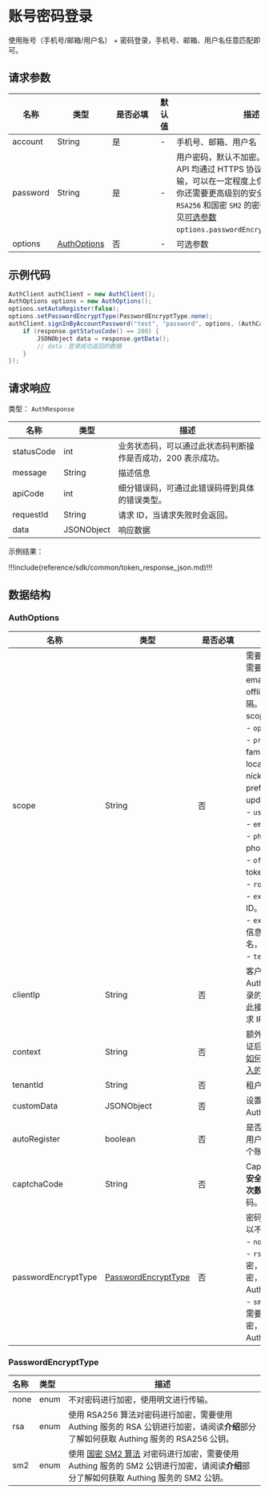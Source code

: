 # 账号密码登录

<LastUpdated />

使用账号（手机号/邮箱/用户名） + 密码登录，手机号、邮箱、用户名任意匹配即可。

## 请求参数

| 名称 | 类型 | <div style="width:80px">是否必填</div> | 默认值 | <div style="width:300px">描述</div> | <div style="width:200px"></div>示例值</div> |
| ---- | ---- | ---- | ---- | ---- | ---- |
| account | String | 是 | - | 手机号、邮箱、用户名 | `test` |
| password | String | 是 | - | 用户密码，默认不加密。Authing 所有 API 均通过 HTTPS 协议对密码进行安全传输，可以在一定程度上保证安全性。如果你还需要更高级别的安全性，我们还支持 `RSA256` 和国密 `SM2` 的密码加密方式。详情见<a href="#AuthOptions">可选参数</a> `options.passwordEncryptType`。 | `password` |
| options | <a href="#AuthOptions">AuthOptions</a> | 否 | - | 可选参数  | `{"passwordEncryptType":"none"}` |

## 示例代码
```java
AuthClient authClient = new AuthClient();
AuthOptions options = new AuthOptions();
options.setAutoRegister(false);
options.setPasswordEncryptType(PasswordEncryptType.none);
authClient.signInByAccountPassword("test", "password", options, (AuthCallback) response -> {
    if (response.getStatusCode() == 200) {
      	JSONObject data = response.getData();
        // data：登录成功返回的数据
    }
});
```


## 请求响应

类型： `AuthResponse`

| 名称 | 类型 | 描述 |
| ---- | ---- | ---- |
| statusCode | int | 业务状态码，可以通过此状态码判断操作是否成功，200 表示成功。 |
| message | String | 描述信息 |
| apiCode | int | 细分错误码，可通过此错误码得到具体的错误类型。 |
| requestId | String | 请求 ID，当请求失败时会返回。 |
| data | JSONObject | 响应数据 |



示例结果：

!!!include(reference/sdk/common/token_response_json.md)!!!

## 数据结构

### <a id="AuthOptions"></a> AuthOptions

| 名称 | 类型 | <div style="width:80px">是否必填</div> | <div style="width:300px">描述</div> | <div style="width:200px">示例值</div> |
| ---- |  ---- | ---- | ---- | ---- |
| scope | String | 否 | 需要请求的权限，必须包含 openid。如果需要获取手机号和 email 需要包含 phone email；如果需要 refresh_token 需要包含 offline_access。多个 scope 请用空格分隔。id_token 解码后的内容中会包含这些 scope 对应的用户信息相关的字段。<br>- `openid`: 必须包含。<br>- `profile`: 返回 birthdate，family_name，gender，given_name，locale，middle_name，name，nickname，picture，preferred_username，profile，updated_at，website，zoneinfo 字段。<br>- `username`: 返回 username。<br>- `email`: 返回 email，email_verified。<br>- `phone`: 返回 phone_number, phone_number_verified。<br>- `offline_access`: 如果存在此参数，token 接口会返回 refresh_token 字段。<br>- `roles`: 返回用户的角色列表。<br>- `external_id`: 用户在原有系统的用户 ID。<br>- `extended_fields`: 返回用户的扩展字段信息，内容为一个对象，key 为扩展字段名，value 为扩展字段值。<br>- `tenant_id`: 返回用户的租户 ID。<br>         |  `openid profile` |
| clientIp | String | 否 | 客户端真实 IP 地址。默认情况下，Authing 会将请求来源的 IP 识别为用户登录的 IP 地址，如果你在后端服务器中调用此接口，需要将此 IP 设置为用户的真实请求 IP。   |  `192.168.0.1` |
| context | String | 否 | 额外请求上下文，将会传递到认证前和认证后的 [Pipeline](https://docs.authing.cn/v2/guides/pipeline/) 的 `context` 对象中。了解 [如何在 Pipeline 的 `context` 参数中获取传入的额外 context](https://docs.authing.cn/v2/guides/pipeline/context-object.html)。  |  `{"source":"utm"}` |
| tenantId | String | 否 | 租户 ID   |  `625783d629f2bd1f5ddddd98c` |
| customData | JSONObject | 否 | 设置额外的用户自定义数据，你需要先在 Authing 控制台 [配置自定义数据](https://docs.authing.cn/v2/guides/users/user-defined-field/)。  |  `{"school":"pku","age":"20"}` |
| autoRegister | boolean | 否 | 是否开启自动注册。如果设置为 true，当用户不存在的时候，会先自动为其创建一个账号。   | `false` |
| captchaCode | String | 否 | Captcha 图形验证码，不区分大小写。当 **安全策略** 设置为 **验证码** 且触发 **登录失败次数限制** 时，下次登录需要填写图形验证码。 |  `a8nz` |
| passwordEncryptType | <a href="#PasswordEncryptType">PasswordEncryptType</a> | 否 | 密码加密类型，支持 sm2 和 rsa。默认可以不加密。<br>- `none`: 不对密码加密，使用明文传输。<br>- `rsa`: 使用 RSA256 算法对密码进行加密，需要使用 Authing 服务的 RSA 公钥加密，请阅读**介绍**部分了解如何获取 Authing 服务的 RSA256 公钥。<br>- `sm2`: 使用 [国密 SM2 算法](https://baike.baidu.com/item/SM2/15081831) 对密码加密，需要使用 Authing 服务的 SM2 公钥加密，请阅读**介绍**部分了解如何获取 Authing 服务的 SM2 公钥。<br>     | `sm2` |

### <a id="PasswordEncryptType"></a> PasswordEncryptType

| 名称 | 类型 | 描述                                                         |
| :--- | :--- | ------------------------------------------------------------ |
| none | enum | 不对密码进行加密，使用明文进行传输。                         |
| rsa  | enum | 使用 RSA256 算法对密码进行加密，需要使用 Authing 服务的 RSA 公钥进行加密，请阅读**介绍**部分了解如何获取 Authing 服务的 RSA256 公钥。 |
| sm2  | enum | 使用 [国密 SM2 算法](https://baike.baidu.com/item/SM2/15081831) 对密码进行加密，需要使用 Authing 服务的 SM2 公钥进行加密，请阅读**介绍**部分了解如何获取 Authing 服务的 SM2 公钥。 |
